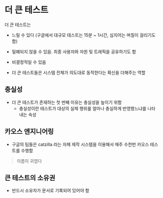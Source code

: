 # 더 큰 테스트

더 큰 테스트는

* 느릴 수 있다 (구글에서 대규모 테스트는 15분 ~ 1시간, 심지어는 며칠이 걸리기도 함)
* 밀폐되지 않을 수 있음. 최종 사용자와 자원 및 트래픽을 공유하기도 함
* 비결정적일 수 있음

* 더 큰 테스트들은 시스템 전체가 의도대로 동작한다는 확신을 더해주는 역할

## 충실성

* 더 큰 테스트가 존재하는 첫 번째 이유는 충실성을 높이기 위함
  + 충실성이란 테스트가 대상의 실제 행위를 얼마나 충실하게 반영했느냐를 나타내는 속성

## 카오스 엔지니어링

* 구글의 팀들은 catzilla 라는 자체 제작 시스템을 이용해서 매주 수천번 카오스 테스트를 수행함

> 이름이 귀엽다

## 큰 테스트의 소유권

* 반드시 소유자가 문서로 기록되어 있어야 함
